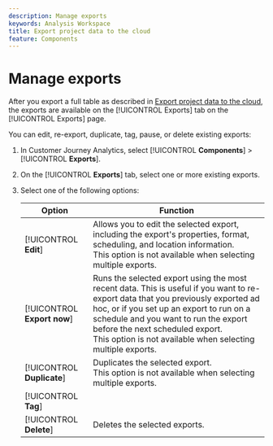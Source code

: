 ```yaml
---
description: Manage exports
keywords: Analysis Workspace
title: Export project data to the cloud
feature: Components
---
```

# Manage exports

After you export a full table as described in [Export project data to the cloud](/help/analysis-workspace/export/export-cloud.md), the exports are available on the [!UICONTROL Exports] tab on the [!UICONTROL Exports] page. 

You can edit, re-export, duplicate, tag, pause, or delete existing exports:

1. In Customer Journey Analytics, select [!UICONTROL **Components**] > [!UICONTROL **Exports**].

1. On the [!UICONTROL **Exports**] tab, select one or more existing exports.

   <!-- add screenshot? -->

1. Select one of the following options:

   |Option | Function | 
   |---------|----------|
   | [!UICONTROL **Edit**] | Allows you to edit the selected export, including the export's properties, format, scheduling, and location information. </br>This option is not available when selecting multiple exports. | 
   | [!UICONTROL **Export now**] | Runs the selected export using the most recent data. This is useful if you want to re-export data that you previously exported ad hoc, or if you set up an export to run on a schedule and you want to run the export before the next scheduled export. </br>This option is not available when selecting multiple exports. | 
   | [!UICONTROL **Duplicate**] | Duplicates the selected export. </br>This option is not available when selecting multiple exports. | 
   | [!UICONTROL **Tag**] |  |  
   | [!UICONTROL **Delete**] | Deletes the selected exports. | 